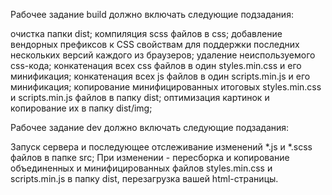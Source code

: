 Рабочее задание build должно включать следующие подзадания:

очистка папки dist;
компиляция scss файлов в css;
добавление вендорных префиксов к CSS свойствам для поддержки последних
нескольких версий каждого из браузеров;
удаление неиспользуемого css-кода;
конкатенация всех css файлов в один styles.min.css и его
минификация;
конкатенация всех js файлов в один scripts.min.js и его минификация;
копирование минифицированных итоговых styles.min.css и
scripts.min.js файлов в папку dist;
оптимизация картинок и копирование их в папку dist/img;


Рабочее задание dev должно включать следующие подзадания:

Запуск сервера и последующее отслеживание изменений *.js и *.scss
файлов в папке src;
При изменении - пересборка и копирование объединенных и минифицированных
файлов styles.min.css и scripts.min.js в папку dist, перезагрузка
вашей html-страницы.